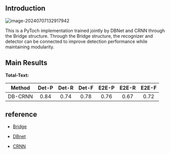 ## Introduction

![image-20240707132917942](C:/Users/王喻杰/AppData/Roaming/Typora/typora-user-images/image-20240707132917942.png)

This is a PyToch implementation trained jointly by DBNet and CRNN through the Bridge structure. Through the Bridge structure, the recognizer and detector can be connected to improve detection performance while maintaining modularity.

## Main Results

**Total-Text:**

| Method  | Det-P | Det-R | Det-F | E2E-P | E2E-R | E2E-F |
| :-----: | :---: | :---: | :---: | :---: | :---: | :---: |
| DB-CRNN | 0.84  | 0.74  | 0.78  | 0.76  | 0.67  | 0.72  |

## reference

* [Bridge](https://arxiv.org/pdf/2404.04624)

* [DBnet](https://arxiv.org/pdf/1911.08947)

* [CRNN](https://arxiv.org/abs/1507.05717)

  
